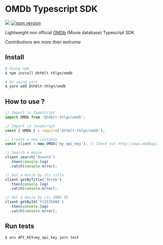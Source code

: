 # OMDb Typescript SDK

![](https://github.com/thblt-thlgn/omdb/workflows/Run%20tests/badge.svg)
[![npm version](https://badge.fury.io/js/%40thblt-thlgn%2Fomdb.svg)](https://badge.fury.io/js/%40thblt-thlgn%2Fomdb)

Lightweight non official [OMDb](http://www.omdbapi.com/) (Movie database) Typescript SDK

_Contributions are more than welcome_

## Install

```sh
# Using npm
$ npm install @thblt-thlgn/omdb

# Or using yarn
$ yarn add @thblt-thlgn/omdb
```

## How to use ?

```ts
// Import in TypeScript
import OMDb from '@thblt-thlgn/omdb';

// Import in JavaScript
const { OMDb } = require('@thblt-thlgn/omdb');

// Create a new instance
const client = new OMDb('my_api_key'); // Check out http://www.omdbapi.com/apikey.aspx

// Search a movie
client.search('Onward')
  .then(console.log)
  .catch(console.error);

// Get a movie by its title
client.getByTitle('Shrek')
  .then(console.log)
  .catch(console.error);

// Get a movie by its IMDb ID
client.getById('tt2575988')
  .then(console.log)
  .catch(console.error);
```

## Run tests
```sh
$ env API_KEY=my_api_key yarn test
```